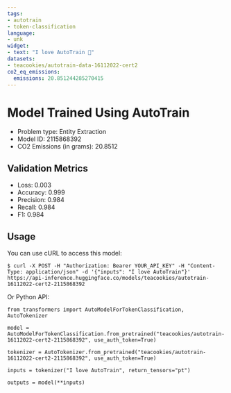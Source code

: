 ```yaml
---
tags:
- autotrain
- token-classification
language:
- unk
widget:
- text: "I love AutoTrain 🤗"
datasets:
- teacookies/autotrain-data-16112022-cert2
co2_eq_emissions:
  emissions: 20.851244285270415
---
```


# Model Trained Using AutoTrain

- Problem type: Entity Extraction
- Model ID: 2115868392
- CO2 Emissions (in grams): 20.8512

## Validation Metrics

- Loss: 0.003
- Accuracy: 0.999
- Precision: 0.984
- Recall: 0.984
- F1: 0.984

## Usage

You can use cURL to access this model:

```
$ curl -X POST -H "Authorization: Bearer YOUR_API_KEY" -H "Content-Type: application/json" -d '{"inputs": "I love AutoTrain"}' https://api-inference.huggingface.co/models/teacookies/autotrain-16112022-cert2-2115868392
```

Or Python API:

```
from transformers import AutoModelForTokenClassification, AutoTokenizer

model = AutoModelForTokenClassification.from_pretrained("teacookies/autotrain-16112022-cert2-2115868392", use_auth_token=True)

tokenizer = AutoTokenizer.from_pretrained("teacookies/autotrain-16112022-cert2-2115868392", use_auth_token=True)

inputs = tokenizer("I love AutoTrain", return_tensors="pt")

outputs = model(**inputs)
```
